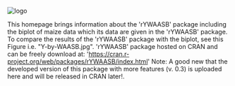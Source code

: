 
![logo](https://github.com/user-attachments/assets/11a4a7c1-bcc9-4a30-9f1b-ddb55f642f55)

This homepage brings information about the 'rYWAASB' package including the biplot of maize data which its data are given in the 'rYWAASB' package. To compare the results of the 'rYWAASB' package with the biplot, see this Figure i.e. "Y-by-WAASB.jpg". 'rYWAASB' package hosted on CRAN and can be freely download at: 'https://cran.r-project.org/web/packages/rYWAASB/index.html' Note: A good new that the developed version of this package with more features (v. 0.3) is uploaded here and will be released in CRAN later!.
